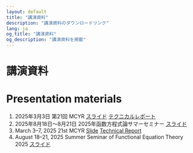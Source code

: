 ```yaml
---
layout: default
title: "講演資料"
description: "講演資料のダウンロードリンク"
lang: ja
og_title: "講演資料"
og_description: "講演資料を掲載"
---
```


<div class="hero">
	<h1 class="lang-ja">講演資料</h1>
	<h1 class="lang-en">Presentation materials</h1>
</div>

<div class="profile-box">
	<ol class="timeline">
        <div class="lang-ja">
            <li>
                <span class="date">2025年3月3日</span>
                <span class="desc">
                    第21回 MCYR
                    <a href="https://drive.google.com/file/d/1qMdAA78Hloo-NaGgGwAdqFCvfrIgkd6L/view">スライド</a>
                    <a href="https://www.math.sci.hokudai.ac.jp/~wakate/mcyr/2025/pdf/NAKANO%20Ryunosuke.pdf">テクニカルレポート</a>
                </span>
            </li>
            <li>
                <span class="date">2025年8月18日〜8月21日</span>
                <span class="desc">
                    2025年函数方程式論サマーセミナー
                    <a href="https://drive.google.com/file/d/1qMdAA78Hloo-NaGgGwAdqFCvfrIgkd6L/view">スライド</a>
                    <!-- <a href="https://www.math.sci.hokudai.ac.jp/~wakate/mcyr/2025/pdf/NAKANO%20Ryunosuke.pdf">Technical Report</a> -->
                </span>
            </li>
        </div>
        <div class="lang-en">
            <li>
                <span class="date">March 3–7, 2025</span>
                <span class="desc">
                    21st MCYR
                    <a href="https://drive.google.com/file/d/1qMdAA78Hloo-NaGgGwAdqFCvfrIgkd6L/view">Slide</a>
                    <a href="https://www.math.sci.hokudai.ac.jp/~wakate/mcyr/2025/pdf/NAKANO%20Ryunosuke.pdf">Technical Report</a>
                </span>
            </li>
            <li>
                <span class="date">August 18–21, 2025</span>
                <span class="desc">
                    Summer Seminar of Functional Equation Theory 2025
                    <a href="https://drive.google.com/file/d/1qMdAA78Hloo-NaGgGwAdqFCvfrIgkd6L/view">スライド</a>
                    <!-- <a href="https://www.math.sci.hokudai.ac.jp/~wakate/mcyr/2025/pdf/NAKANO%20Ryunosuke.pdf">Technical Report</a> -->
                </span>
            </li>
        </div>
	</ol>
</div>
